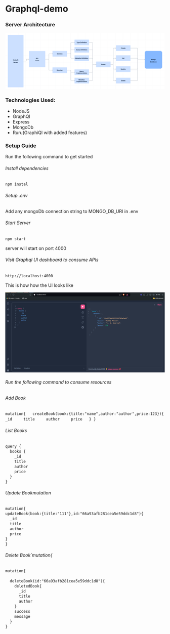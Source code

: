 # Graphql-demo

### Server Architecture

![1722374634670](image/README/1722374634670.png)

### Technologies Used:

* NodeJS
* GraphQl
* Express
* MongoDb
* Ruru(GraphiQl with added features)

### Setup Guide

Run the following command to get started

###### Install dependencies

`npm instal`

###### Setup .env

Add any mongoDb connection string to MONGO_DB_URI in .env

###### Start Server

`npm start`

server will start on port 4000

###### Visit Graphql UI dashboard to consume APIs

`http://localhost:4000`

This is how how the UI looks like

![1722374121045](image/README/1722374121045.png)

###### Run the following command to consume resources

###### Add Book

`mutation{   createBook(book:{title:"name",author:"author",price:123}){     _id     title     author     price   } }`

###### List Books

```
query {
  books {
    _id
    title
    author
    price
  }
}
```

###### Update Bookmutation

```
mutation{
updateBook(book:{title:"111"},id:"66a93afb281cea5e59ddc1d8"){
  _id
  title
  author
  price
} 
}
```

###### Delete Book`mutation{

```
mutation{

  deleteBook(id:"66a93afb281cea5e59ddc1d8"){
    deletedBook{
      _id
      title
      author
    }
    success
    message
  }
}

```
